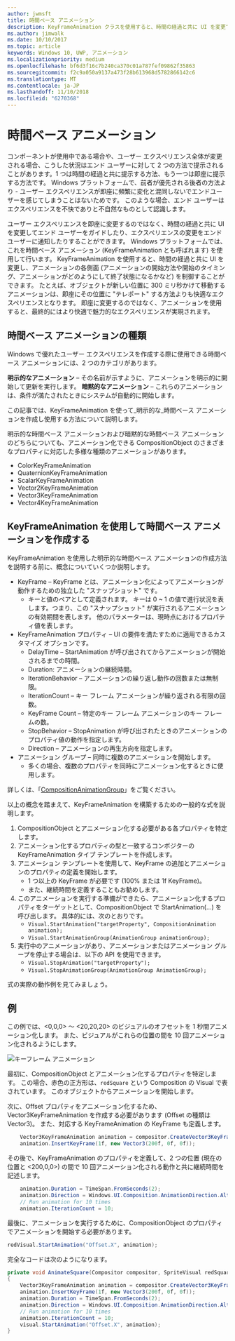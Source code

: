 ```yaml
---
author: jwmsft
title: 時間ベース アニメーション
description: KeyFrameAnimation クラスを使用すると、時間の経過と共に UI を変更できます。
ms.author: jimwalk
ms.date: 10/10/2017
ms.topic: article
keywords: Windows 10, UWP, アニメーション
ms.localizationpriority: medium
ms.openlocfilehash: bf6d3f16c7b240ca370c01a787fef09862f35863
ms.sourcegitcommit: f2c9a050a9137a473f28b613968d5782866142c6
ms.translationtype: MT
ms.contentlocale: ja-JP
ms.lasthandoff: 11/10/2018
ms.locfileid: "6270368"
---
```

# <a name="time-based-animations"></a>時間ベース アニメーション

コンポーネントが使用中である場合や、ユーザー エクスペリエンス全体が変更される場合、こうした状況はエンド ユーザーに対して 2 つの方法で提示されることがあります。1 つは時間の経過と共に提示する方法、もう一つは即座に提示する方法です。 Windows プラットフォームで、前者が優先される後者の方法より - ユーザー エクスペリエンスが即座に頻繁に変化と混同しないでエンドユーザーを感じてしまうことはないためです。 このような場合、エンド ユーザーはエクスペリエンスを不快でありと不自然なものとして認識します。

ユーザー エクスペリエンスを即座に変更するのではなく、時間の経過と共に UI を変更してエンド ユーザーをガイドしたり、エクスペリエンスの変更をエンド ユーザーに通知したりすることができます。 Windows プラットフォームでは、これを時間ベース アニメーション (KeyFrameAnimation とも呼ばれます) を使用して行います。 KeyFrameAnimation を使用すると、時間の経過と共に UI を変更し、アニメーションの各側面 (アニメーションの開始方法や開始のタイミング、アニメーションがどのようにして終了状態になるかなど) を制御することができます。 たとえば、オブジェクトが新しい位置に 300 ミリ秒かけて移動するアニメーションは、即座にその位置に "テレポート" する方法よりも快適なエクスペリエンスとなります。 即座に変更するのではなく、アニメーションを使用すると、最終的にはより快適で魅力的なエクスペリエンスが実現されます。

## <a name="types-of-time-based-animations"></a>時間ベース アニメーションの種類

Windows で優れたユーザー エクスペリエンスを作成する際に使用できる時間ベース アニメーションには、2 つのカテゴリがあります。

**明示的なアニメーション** – その名前が示すように、アニメーションを明示的に開始して更新を実行します。
**暗黙的なアニメーション** – これらのアニメーションは、条件が満たされたときにシステムが自動的に開始します。

この記事では、KeyFrameAnimation を使って_明示的な_時間ベース アニメーションを作成し使用する方法について説明します。

明示的な時間ベース アニメーションおよび暗黙的な時間ベース アニメーションのどちらについても、アニメーション化できる CompositionObject のさまざまなプロパティに対応した多様な種類のアニメーションがあります。

- ColorKeyFrameAnimation
- QuaternionKeyFrameAnimation
- ScalarKeyFrameAnimation
- Vector2KeyFrameAnimation
- Vector3KeyFrameAnimation
- Vector4KeyFrameAnimation

## <a name="create-time-based-animations-with-keyframeanimations"></a>KeyFrameAnimation を使用して時間ベース アニメーションを作成する

KeyFrameAnimation を使用した明示的な時間ベース アニメーションの作成方法を説明する前に、概念についていくつか説明します。

- KeyFrame – KeyFrame とは、アニメーション化によってアニメーションが動作するための独立した "スナップショット" です。
  - キーと値のペアとして定義されます。 キーは 0 ~ 1 の値で進行状況を表します。つまり、この "スナップショット" が実行されるアニメーションの有効期間を表します。 他のパラメーターは、現時点におけるプロパティ値を表します。
- KeyFrameAnimation プロパティ – UI の要件を満たすために適用できるカスタマイズ オプションです。
  - DelayTime – StartAnimation が呼び出されてからアニメーションが開始されるまでの時間。
  - Duration: アニメーションの継続時間。
  - IterationBehavior – アニメーションの繰り返し動作の回数または無制限。
  - IterationCount – キー フレーム アニメーションが繰り返される有限の回数。
  - KeyFrame Count – 特定のキー フレーム アニメーションのキー フレームの数。
  - StopBehavior – StopAnimation が呼び出されたときのアニメーションのプロパティ値の動作を指定します。
  - Direction – アニメーションの再生方向を指定します。
- アニメーション グループ – 同時に複数のアニメーションを開始します。
  - 多くの場合、複数のプロパティを同時にアニメーション化するときに使用します。

詳しくは、「[CompositionAnimationGroup](https://docs.microsoft.com/uwp/api/windows.ui.composition.compositionanimationgroup)」をご覧ください。

以上の概念を踏まえて、KeyFrameAnimation を構築するための一般的な式を説明します。

1. CompositionObject とアニメーション化する必要がある各プロパティを特定します。
1. アニメーション化するプロパティの型と一致するコンポジターの KeyFrameAnimation タイプ テンプレートを作成します。
1. アニメーション テンプレートを使用して、KeyFrame の追加とアニメーションのプロパティの定義を開始します。
    - 1 つ以上の KeyFrame が必要です (100% または 1f KeyFrame)。
    - また、継続時間を定義することもお勧めします。
1. このアニメーションを実行する準備ができたら、アニメーション化するプロパティをターゲットとして、CompositionObject で StartAnimation(…) を呼び出します。 具体的には、次のとおりです。
    - `Visual.StartAnimation("targetProperty", CompositionAnimation animation);`
    - `Visual.StartAnimationGroup(AnimationGroup animationGroup);`
1. 実行中のアニメーションがあり、アニメーションまたはアニメーション グループを停止する場合は、以下の API を使用できます。
    - `Visual.StopAnimation("targetProperty");`
    - `Visual.StopAnimationGroup(AnimationGroup AnimationGroup);`

式の実際の動作例を見てみましょう。

## <a name="example"></a>例

この例では、<0,0,0> ～ <20,20,20> のビジュアルのオフセットを 1 秒間アニメーション化します。 また、ビジュアルがこれらの位置の間を 10 回アニメーション化されるようにします。

![キーフレーム アニメーション](images/animation/animated-rectangle.gif)

最初に、CompositionObject とアニメーション化するプロパティを特定します。 この場合、赤色の正方形は、`redSquare` という Composition の Visual で表されています。 このオブジェクトからアニメーションを開始します。

次に、Offset プロパティをアニメーション化するため、Vector3KeyFrameAnimation を作成する必要があります (Offset の種類は Vector3)。 また、対応する KeyFrameAnimation の KeyFrame も定義します。

```csharp
    Vector3KeyFrameAnimation animation = compositor.CreateVector3KeyFrameAnimation();
    animation.InsertKeyFrame(1f, new Vector3(200f, 0f, 0f));
```

その後で、KeyFrameAnimation のプロパティを定義して、2 つの位置 (現在の位置と <200,0,0>) の間で 10 回アニメーション化される動作と共に継続時間を記述します。

```csharp
    animation.Duration = TimeSpan.FromSeconds(2);
    animation.Direction = Windows.UI.Composition.AnimationDirection.Alternate;
    // Run animation for 10 times
    animation.IterationCount = 10;
```

最後に、アニメーションを実行するために、CompositionObject のプロパティでアニメーションを開始する必要があります。

```csharp
redVisual.StartAnimation("Offset.X", animation);
```

完全なコードは次のようになります。

```csharp
private void AnimateSquare(Compositor compositor, SpriteVisual redSquare)
{ 
    Vector3KeyFrameAnimation animation = compositor.CreateVector3KeyFrameAnimation();
    animation.InsertKeyFrame(1f, new Vector3(200f, 0f, 0f));
    animation.Duration = TimeSpan.FromSeconds(2);
    animation.Direction = Windows.UI.Composition.AnimationDirection.Alternate;
    // Run animation for 10 times
    animation.IterationCount = 10;
    visual.StartAnimation("Offset.X", animation);
} 
```
